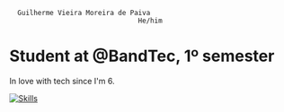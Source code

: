       Guilherme Vieira Moreira de Paiva
                                    He/him
# Student at @BandTec, 1º semester

In love with tech since I'm 6.

[![Skills](https://skillicons.dev/icons?i=php,js,html)](https://skillicons.dev)
